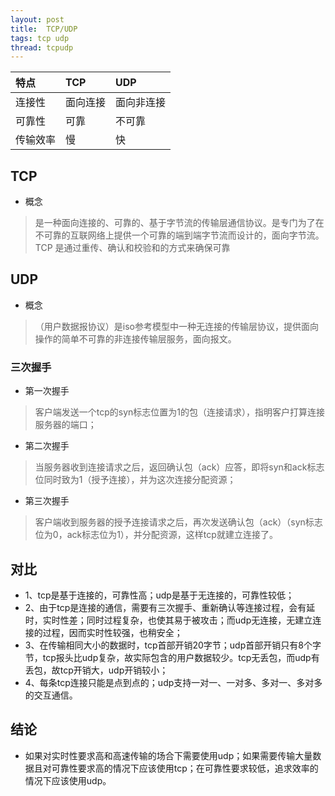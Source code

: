 ```yaml
---
layout: post
title:  TCP/UDP
tags: tcp udp
thread: tcpudp
---
```

|特点|TCP|UDP|
|:---|:---|:---|
|连接性|面向连接|面向非连接|
|可靠性|可靠|不可靠|
|传输效率|慢|快|

## TCP

* 概念

> 是一种面向连接的、可靠的、基于字节流的传输层通信协议。是专门为了在不可靠的互联网络上提供一个可靠的端到端字节流而设计的，面向字节流。
> TCP 是通过重传、确认和校验和的方式来确保可靠

## UDP

* 概念

> （用户数据报协议）是iso参考模型中一种无连接的传输层协议，提供面向操作的简单不可靠的非连接传输层服务，面向报文。

### 三次握手
* 第一次握手

> 客户端发送一个tcp的syn标志位置为1的包（连接请求），指明客户打算连接服务器的端口；

* 第二次握手

> 当服务器收到连接请求之后，返回确认包（ack）应答，即将syn和ack标志位同时致为1（授予连接），并为这次连接分配资源；

* 第三次握手

> 客户端收到服务器的授予连接请求之后，再次发送确认包（ack）（syn标志位为0，ack标志位为1），并分配资源，这样tcp就建立连接了。

## 对比
* 1、tcp是基于连接的，可靠性高；udp是基于无连接的，可靠性较低；
* 2、由于tcp是连接的通信，需要有三次握手、重新确认等连接过程，会有延时，实时性差；同时过程复杂，也使其易于被攻击；而udp无连接，无建立连接的过程，因而实时性较强，也稍安全；
* 3、在传输相同大小的数据时，tcp首部开销20字节；udp首部开销只有8个字节，tcp报头比udp复杂，故实际包含的用户数据较少。tcp无丢包，而udp有丢包，故tcp开销大，udp开销较小；
* 4、每条tcp连接只能是点到点的；udp支持一对一、一对多、多对一、多对多的交互通信。

## 结论
* 如果对实时性要求高和高速传输的场合下需要使用udp；如果需要传输大量数据且对可靠性要求高的情况下应该使用tcp；在可靠性要求较低，追求效率的情况下应该使用udp。



